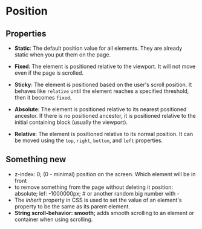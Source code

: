 <!-- TODO: make it better, add more info about position -->
# Position
## Properties

- **Static**: The default position value for all elements. They are already static when you put them on the page.

- **Fixed**: The element is positioned relative to the viewport. It will not move even if the page is scrolled.

- **Sticky**: The element is positioned based on the user's scroll position. It behaves like `relative` until the element reaches a specified threshold, then it becomes `fixed`.

- **Absolute**: The element is positioned relative to its nearest positioned ancestor. If there is no positioned ancestor, it is positioned relative to the initial containing block (usually the viewport).

- **Relative**: The element is positioned relative to its normal position. It can be moved using the `top`, `right`, `bottom`, and `left` properties.

## Something new

- z-index: 0; (0 - minimal) position on the screen. Which element will be in front
- to remove something from the page without deleting it
  position: absolute;
  lef: -1000000px; # or another random big number with -
- The *inherit* property in CSS is used to set the value of an element's property to be the same as its parent element.
- **String scroll-behavior: smooth;** adds smooth scrolling to an element or container when using scrolling.